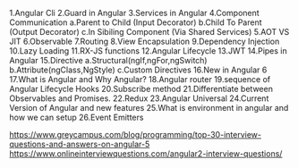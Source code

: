 1.Angular Cli
2.Guard in Angular
3.Services in Angular
4.Component Communication
a.Parent to Child (Input Decorator)
b.Child To Parent (Output Decorator)
c.In Sibiling Component (Via Shared Services)
5.AOT VS JIT
6.Observable
7.Routing
8.View Encapsulation
9.Dependency Injection
10.Lazy Loading
11.RX-JS functions
12.Angular Lifecycle
13.JWT
14.Pipes in Angular
15.Directive
a.Structural(ngIf,ngFor,ngSwitch)
b.Attribute(ngClass,NgStyle)
c.Custom Directives
16.New in Angular 6
17.What is Angular and Why Angular?
18.Angular router
19.sequence of Angular Lifecycle Hooks
20.Subscribe method
21.Differentiate between Observables and Promises.
22.Redux
23.Angular Universal
24.Current Version of Angular and new features
25.What is environment in angular and how we can setup
26.Event Emitters

https://www.greycampus.com/blog/programming/top-30-interview-questions-and-answers-on-angular-5
https://www.onlineinterviewquestions.com/angular2-interview-questions/